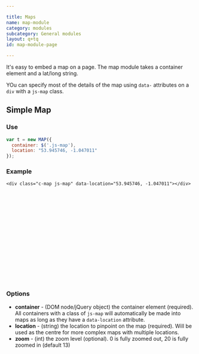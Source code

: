 ```yaml
---

title: Maps
name: map-module
category: modules
subcategory: General modules
layout: q+tq
id: map-module-page

---
```


<div class="lead"><p>It's easy to embed a map on a page. The map module takes a container element and a lat/long string.</p></div>

YOu can specify most of the details of the map using `data-` attributes on a `div` with a `js-map` class.

## Simple Map

### Use

```javascript
var t = new MAP({
  container: $('.js-map'),
  location: "53.945746, -1.047011"
});
```

### Example

```markup
<div class="c-map js-map" data-location="53.945746, -1.047011"></div>
```

<div class="c-map js-map" data-location="53.945746, -1.047011" style="height:240px; margin-bottom:20px;"></div>

### Options

 * **container** - (DOM node/jQuery object) the container element (required). All containers with a class of `js-map` will automatically be made into maps as long as they have a `data-location` attribute.
 * **location** - (string) the location to pinpoint on the map (required). Will be used as the centre for more complex maps with multiple locations.
 * **zoom** - (int) the zoom level (optional). 0 is fully zoomed out, 20 is fully zoomed in (default 13)
